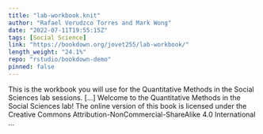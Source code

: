 ```yaml
---
title: "lab-workbook.knit"
author: "Rafael Verudzco Torres and Mark Wong"
date: "2022-07-11T19:55:15Z"
tags: [Social Science]
link: "https://bookdown.org/jovet255/lab-workbook/"
length_weight: "24.1%"
repo: "rstudio/bookdown-demo"
pinned: false
---
```


This is the workbook you will use for the Quantitative Methods in the Social Sciences lab sessions. [...] Welcome to the Quantitative Methods in the Social Sciences lab! The online version of this book is licensed under the Creative Commons Attribution-NonCommercial-ShareAlike 4.0 International ...
